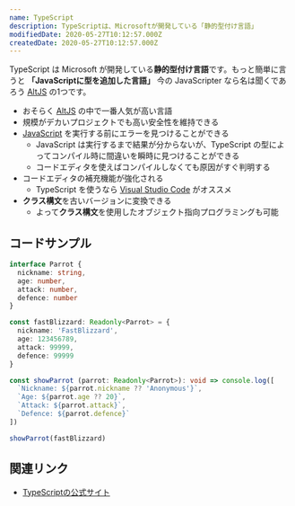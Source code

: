 ```yaml
---
name: TypeScript
description: TypeScriptは、Microsoftが開発している「静的型付け言語」
modifiedDate: 2020-05-27T10:12:57.000Z
createdDate: 2020-05-27T10:12:57.000Z
---
```


TypeScript は Microsoft が開発している**静的型付け言語**です。もっと簡単に言うと **「JavaScriptに型を追加した言語」**
今の JavaScripter なら名は聞くであろう [AltJS](/tags/altjs) の1つです。

- おそらく [AltJS](/tags/altjs) の中で一番人気が高い言語
- 規模がデカいプロジェクトでも高い安全性を維持できる
- [JavaScript](/tags/javascript) を実行する前にエラーを見つけることができる
  - JavaScript は実行するまで結果が分からないが、TypeScript の型によってコンパイル時に間違いを瞬時に見つけることができる
  - コードエディタを使えばコンパイルしなくても原因がすぐ判明する
- コードエディタの補充機能が強化される
  - TypeScript を使うなら [Visual Studio Code](/tags/visual-studio-code) がオススメ
- **クラス構文**を古いバージョンに変換できる
  - よって**クラス構文**を使用したオブジェクト指向プログラミングも可能

## コードサンプル

```ts
interface Parrot {
  nickname: string,
  age: number,
  attack: number,
  defence: number
}

const fastBlizzard: Readonly<Parrot> = {
  nickname: 'FastBlizzard',
  age: 123456789,
  attack: 99999,
  defence: 99999
}

const showParrot (parrot: Readonly<Parrot>): void => console.log([
  `Nickname: ${parrot.nickname ?? 'Anonymous'}`,
  `Age: ${parrot.age ?? 20}`,
  `Attack: ${parrot.attack}`,
  `Defence: ${parrot.defence}`
])

showParrot(fastBlizzard)
```

## 関連リンク

- [TypeScriptの公式サイト](https://www.typescriptlang.org/)
